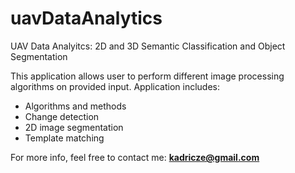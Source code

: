 # uavDataAnalytics
UAV Data Analyitcs: 2D and 3D Semantic Classification and Object Segmentation

This application allows user to perform different image processing algorithms on provided input. Application includes:
* Algorithms and methods
* Change detection
* 2D image segmentation
* Template matching

For more info, feel free to contact me: **kadricze@gmail.com**
